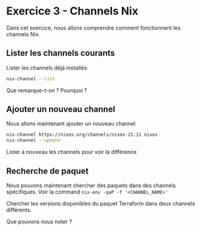 # Exercice 3 - Channels Nix

Dans cet exercice, nous allons comprendre comment fonctionnent les channels Nix.

## Lister les channels courants

Lister les channels déjà installés:
```bash
nix-channel --list
```

Que remarque-t-on ? Pourquoi ?



## Ajouter un nouveau channel


Nous allons maintenant ajouter un nouveau channel
```bash
nix-channel https://nixos.org/channels/nixos-21.11 nixos
nix-channel --update
```

Lister à nouveau les channels pour voir la différence


## Recherche de paquet

Nous pouvons maintenant chercher des paquets dans des channels spécifiques.
Voir la command `nix-env -qaP -f '<CHANNEL_NAME>'`

Chercher les versions disponibles du paquet Terraform dans deux channels différents.

Que pouvons nous noter ?